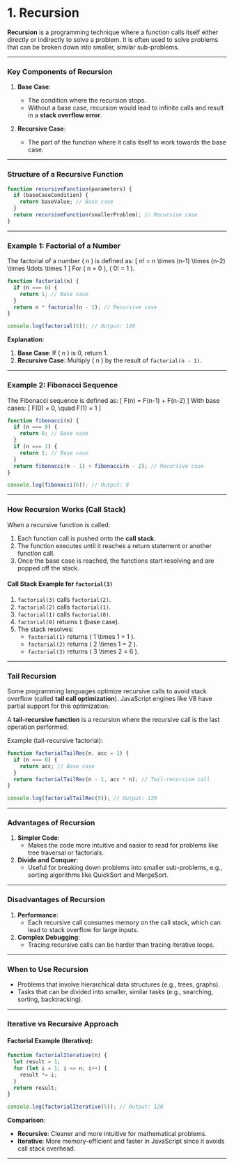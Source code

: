# 1. Recursion

**Recursion** is a programming technique where a function calls itself either directly or indirectly to solve a problem. It is often used to solve problems that can be broken down into smaller, similar sub-problems.

---

### **Key Components of Recursion**

1. **Base Case**:

   - The condition where the recursion stops.
   - Without a base case, recursion would lead to infinite calls and result in a **stack overflow error**.

2. **Recursive Case**:
   - The part of the function where it calls itself to work towards the base case.

---

### **Structure of a Recursive Function**

```javascript
function recursiveFunction(parameters) {
  if (baseCaseCondition) {
    return baseValue; // Base case
  }
  return recursiveFunction(smallerProblem); // Recursive case
}
```

---

### **Example 1: Factorial of a Number**

The factorial of a number \( n \) is defined as:
\[
n! = n \times (n-1) \times (n-2) \times \ldots \times 1
\]
For \( n = 0 \), \( 0! = 1 \).

```javascript
function factorial(n) {
  if (n === 0) {
    return 1; // Base case
  }
  return n * factorial(n - 1); // Recursive case
}

console.log(factorial(5)); // Output: 120
```

**Explanation**:

1. **Base Case**: If \( n \) is 0, return 1.
2. **Recursive Case**: Multiply \( n \) by the result of `factorial(n - 1)`.

---

### **Example 2: Fibonacci Sequence**

The Fibonacci sequence is defined as:
\[
F(n) = F(n-1) + F(n-2)
\]
With base cases:
\[
F(0) = 0, \quad F(1) = 1
\]

```javascript
function fibonacci(n) {
  if (n === 0) {
    return 0; // Base case
  }
  if (n === 1) {
    return 1; // Base case
  }
  return fibonacci(n - 1) + fibonacci(n - 2); // Recursive case
}

console.log(fibonacci(6)); // Output: 8
```

---

### **How Recursion Works (Call Stack)**

When a recursive function is called:

1. Each function call is pushed onto the **call stack**.
2. The function executes until it reaches a return statement or another function call.
3. Once the base case is reached, the functions start resolving and are popped off the stack.

#### **Call Stack Example for `factorial(3)`**

1. `factorial(3)` calls `factorial(2)`.
2. `factorial(2)` calls `factorial(1)`.
3. `factorial(1)` calls `factorial(0)`.
4. `factorial(0)` returns `1` (base case).
5. The stack resolves:
   - `factorial(1)` returns \( 1 \times 1 = 1 \).
   - `factorial(2)` returns \( 2 \times 1 = 2 \).
   - `factorial(3)` returns \( 3 \times 2 = 6 \).

---

### **Tail Recursion**

Some programming languages optimize recursive calls to avoid stack overflow (called **tail call optimization**). JavaScript engines like V8 have partial support for this optimization.

A **tail-recursive function** is a recursion where the recursive call is the last operation performed.

Example (tail-recursive factorial):

```javascript
function factorialTailRec(n, acc = 1) {
  if (n === 0) {
    return acc; // Base case
  }
  return factorialTailRec(n - 1, acc * n); // Tail-recursive call
}

console.log(factorialTailRec(5)); // Output: 120
```

---

### **Advantages of Recursion**

1. **Simpler Code**:
   - Makes the code more intuitive and easier to read for problems like tree traversal or factorials.
2. **Divide and Conquer**:
   - Useful for breaking down problems into smaller sub-problems, e.g., sorting algorithms like QuickSort and MergeSort.

---

### **Disadvantages of Recursion**

1. **Performance**:
   - Each recursive call consumes memory on the call stack, which can lead to stack overflow for large inputs.
2. **Complex Debugging**:
   - Tracing recursive calls can be harder than tracing iterative loops.

---

### **When to Use Recursion**

- Problems that involve hierarchical data structures (e.g., trees, graphs).
- Tasks that can be divided into smaller, similar tasks (e.g., searching, sorting, backtracking).

---

### **Iterative vs Recursive Approach**

#### Factorial Example (Iterative):

```javascript
function factorialIterative(n) {
  let result = 1;
  for (let i = 1; i <= n; i++) {
    result *= i;
  }
  return result;
}

console.log(factorialIterative(5)); // Output: 120
```

**Comparison**:

- **Recursive**: Cleaner and more intuitive for mathematical problems.
- **Iterative**: More memory-efficient and faster in JavaScript since it avoids call stack overhead.

---
